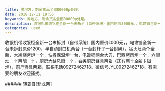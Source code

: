 ```yaml
---
title: 腾地方，剩余货品全部80000p处理。
date: 2018-12-11 19:56
keywords: 腾地方，剩余货品全部80000p处理。
description: 收银机带收银柜全新一台未拆封（自带系统）国内原价3000元，，电饼铛全新一台未拆封原价1200，半自动封口机两台（一台封杯子一台封碗），猛火灶两个全新，木炭烧烤炉一个，快餐保温炉一台，电饭锅两台大的，巴西烤肉炉一个，六眼灶一个两眼一个，厨房大排风扇一个，各类厨房餐具两箱（还有两个全新卡磁炉），前厅餐具两箱，联系电话09272462718。微信号JYL09272462718。有需要的朋友欢迎骚扰。
categories: used
---
```

<td class="t_f" id="postmessage_2450916">

收银机带收银柜全新一台未拆封（自带系统）国内原价3000元，，电饼铛全新一台未拆封原价1200，半自动封口机两台（一台封杯子一台封碗），猛火灶两个全新，木炭烧烤炉一个，快餐保温炉一台，电饭锅两台大的，巴西烤肉炉一个，六眼灶一个两眼一个，厨房大排风扇一个，各类厨房餐具两箱（还有两个全新卡磁炉），前厅餐具两箱，联系电话09272462718。微信号JYL09272462718。有需要的朋友欢迎骚扰。<br/>
</td>
###### 转载自[菲龙网]